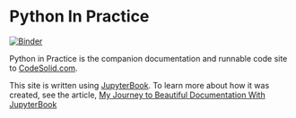 # Python In Practice

[![Binder](https://mybinder.org/badge.svg)](https://mybinder.org/v2/gh/CodeSolid/CodeSolid.github.io/HEAD)

Python in Practice is the companion documentation and runnable code site to [CodeSolid.com](https://codesolid.com).

This site is written using [JupyterBook](https://jupyterbook.org/). To learn more about how it was created, see the article, [My Journey to Beautiful Documentation With JupyterBook](https://codesolid.com/beautiful-documentation-with-jupyterbook/)